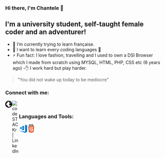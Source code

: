 
### Hi there, I'm Chantele 👋
## I'm a university student, self-taught female coder and an adventurer!
- 🔭 I’m currently trying to learn française. 
- 🌱 I want to learn every coding languages 🤣
- ⚡ Fun fact: I love fashion, travelling and I used to own a DSI Browser which I made from scratch using MYSQL, HTML, PHP, CSS etc (6 years ago)
-✋ I work hard but play harder.

>"You did not wake up today to be mediocre"

### Connect with me:

<img align="left" alt="codeSTACKr.com" width="22px" src="https://raw.githubusercontent.com/iconic/open-iconic/master/svg/globe.svg" />
<img align="left" alt="codeSTACKr | LinkedIn" width="22px" src="https://cdn.jsdelivr.net/npm/simple-icons@v3/icons/linkedin.svg" />

<br />

### Languages and Tools:

<img align="left" alt="Visual Studio Code" width="26px" src="https://raw.githubusercontent.com/github/explore/80688e429a7d4ef2fca1e82350fe8e3517d3494d/topics/visual-studio-code/visual-studio-code.png" />
<img align="left" alt="HTML5" width="26px" src="https://raw.githubusercontent.com/github/explore/80688e429a7d4ef2fca1e82350fe8e3517d3494d/topics/html/html.png" />

<br />
<br />
